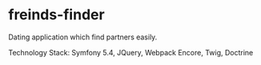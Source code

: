 # freinds-finder

Dating application which find partners easily.

Technology Stack: Symfony 5.4, JQuery, Webpack Encore, Twig, Doctrine

